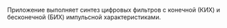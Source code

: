 Приложение выполняет синтез цифровых фильтров с конечной (КИХ) и бесконечной (БИХ) импульсной характеристиками.
